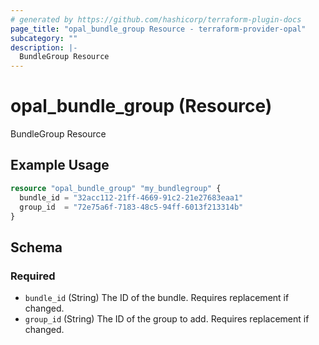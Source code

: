 ```yaml
---
# generated by https://github.com/hashicorp/terraform-plugin-docs
page_title: "opal_bundle_group Resource - terraform-provider-opal"
subcategory: ""
description: |-
  BundleGroup Resource
---
```


# opal_bundle_group (Resource)

BundleGroup Resource

## Example Usage

```terraform
resource "opal_bundle_group" "my_bundlegroup" {
  bundle_id = "32acc112-21ff-4669-91c2-21e27683eaa1"
  group_id  = "72e75a6f-7183-48c5-94ff-6013f213314b"
}
```

<!-- schema generated by tfplugindocs -->
## Schema

### Required

- `bundle_id` (String) The ID of the bundle. Requires replacement if changed.
- `group_id` (String) The ID of the group to add. Requires replacement if changed.
